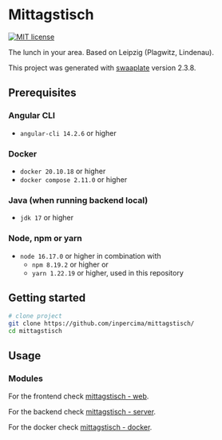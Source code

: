 # Mittagstisch

[![MIT license](https://img.shields.io/badge/license-MIT-blue.svg)](./LICENSE.md)

The lunch in your area. Based on Leipzig (Plagwitz, Lindenau).

This project was generated with [swaaplate](https://github.com/inpercima/swaaplate) version 2.3.8.

## Prerequisites

### Angular CLI

* `angular-cli 14.2.6` or higher

### Docker

* `docker 20.10.18` or higher
* `docker compose 2.11.0` or higher

### Java (when running backend local)

* `jdk 17` or higher

### Node, npm or yarn

* `node 16.17.0` or higher in combination with
  * `npm 8.19.2` or higher or
  * `yarn 1.22.19` or higher, used in this repository

## Getting started

```bash
# clone project
git clone https://github.com/inpercima/mittagstisch/
cd mittagstisch
```

## Usage

### Modules

For the frontend check [mittagstisch - web](./web).

For the backend check [mittagstisch - server](./server).

For the docker check [mittagstisch - docker](./README_docker.md).
